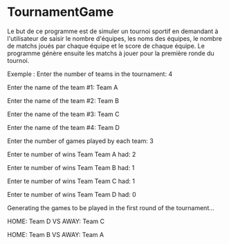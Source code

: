 # TournamentGame
Le but de ce programme est de simuler un tournoi sportif en demandant à l'utilisateur de saisir le nombre d'équipes, les noms des équipes,
le nombre de matchs joués par chaque équipe et le score de chaque équipe. Le programme génère ensuite les matchs à jouer pour la première ronde du tournoi.

Exemple : 
Enter the number of teams in the tournament: 4

Enter the name of the team #1: Team A

Enter the name of the team #2: Team B

Enter the name of the team #3: Team C

Enter the name of the team #4: Team D

Enter the number of games played by each team: 3

Enter te number of wins Team Team A had: 2

Enter te number of wins Team Team B had: 1

Enter te number of wins Team Team C had: 1

Enter te number of wins Team Team D had: 0

Generating the games to be played in the first round of the tournament...

HOME: Team D VS AWAY: Team C

HOME: Team B VS AWAY: Team A
